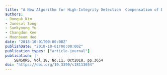 ```yaml
---
title: "A New Algorithm for High-Integrity Detection  Compensation of Dual-Frequency Cycle Slip under Severe Ionospheric Storm Conditions"
authors:
- Donguk Kim
- Junesol Song
- Sunkyoung Yu
- Changdon Kee
- Moonbeom Heo
date: "2018-10-01T00:00:00Z"
publishDate: "2018-10-01T00:00:00Z"
publication_types: ["article-journal"]
publication: |-
    SENSORS, Vol.18, No.11, Oct2018, pp.3654
doi: "https://doi.org/10.3390/s18113654"
---
```

